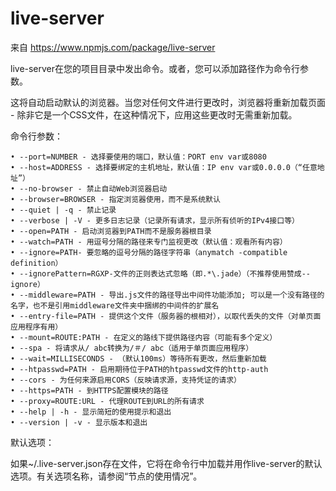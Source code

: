 # live-server

来自 <https://www.npmjs.com/package/live-server> 

live-server在您的项目目录中发出命令。或者，您可以添加路径作为命令行参数。

这将自动启动默认的浏览器。当您对任何文件进行更改时，浏览器将重新加载页面 - 除非它是一个CSS文件，在这种情况下，应用这些更改时无需重新加载。

命令行参数：
```
• --port=NUMBER - 选择要使用的端口，默认值：PORT env var或8080
• --host=ADDRESS - 选择要绑定的主机地址，默认值：IP env var或0.0.0.0（“任意地址”）
• --no-browser - 禁止自动Web浏览器启动
• --browser=BROWSER - 指定浏览器使用，而不是系统默认
• --quiet | -q - 禁止记录
• --verbose | -V - 更多日志记录（记录所有请求，显示所有侦听的IPv4接口等）
• --open=PATH - 启动浏览器到PATH而不是服务器根目录
• --watch=PATH - 用逗号分隔的路径来专门监视更改（默认值：观看所有内容）
• --ignore=PATH- 要忽略的逗号分隔的路径字符串（anymatch -compatible definition）
• --ignorePattern=RGXP-文件的正则表达式忽略（即.*\.jade）（不推荐使用赞成--ignore）
• --middleware=PATH - 导出.js文件的路径导出中间件功能添加; 可以是一个没有路径的名字，也不是引用middleware文件夹中捆绑的中间件的扩展名
• --entry-file=PATH - 提供这个文件（服务器的根相对），以取代丢失的文件（对单页面应用程序有用）
• --mount=ROUTE:PATH - 在定义的路线下提供路径内容（可能有多个定义）
• --spa - 将请求从/ abc转换为/＃/ abc（适用于单页面应用程序）
• --wait=MILLISECONDS - （默认100ms）等待所有更改，然后重新加载
• --htpasswd=PATH - 启用期待位于PATH的htpasswd文件的http-auth
• --cors - 为任何来源启用CORS（反映请求源，支持凭证的请求）
• --https=PATH - 到HTTPS配置模块的路径
• --proxy=ROUTE:URL - 代理ROUTE到URL的所有请求
• --help | -h - 显示简短的使用提示和退出
• --version | -v - 显示版本和退出
```

默认选项：

如果~/.live-server.json存在文件，它将在命令行中加载并用作live-server的默认选项。有关选项名称，请参阅“节点的使用情况”。
